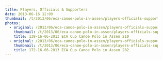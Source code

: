 ```yaml
---
title: Players, Officials & Supporters
date: 2013-06-16 12:00
thumbnail: /t/2013/06/eca-canoe-polo-in-assen/players-officials-supporters/139-16-06-2013-eca-cup-canoe-polo-in-assen-210.jpg
photos:
  - original: /2013/06/eca-canoe-polo-in-assen/players-officials-supporters/139-16-06-2013-eca-cup-canoe-polo-in-assen-210.jpg
    thumbnail: /t/2013/06/eca-canoe-polo-in-assen/players-officials-supporters/139-16-06-2013-eca-cup-canoe-polo-in-assen-210.jpg
    title: 139-16-06-2013 ECA Cup Canoe Polo in Assen 210
  - original: /2013/06/eca-canoe-polo-in-assen/players-officials-supporters/172-16-06-2013-eca-cup-canoe-polo-in-assen-282.jpg
    thumbnail: /t/2013/06/eca-canoe-polo-in-assen/players-officials-supporters/172-16-06-2013-eca-cup-canoe-polo-in-assen-282.jpg
    title: 172-16-06-2013 ECA Cup Canoe Polo in Assen 282
---
```

